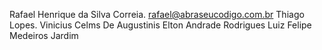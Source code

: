 Rafael Henrique da Silva Correia. <rafael@abraseucodigo.com.br>
Thiago Lopes.
Vinicius Celms De Augustinis
Elton Andrade Rodrigues
Luiz Felipe Medeiros Jardim

